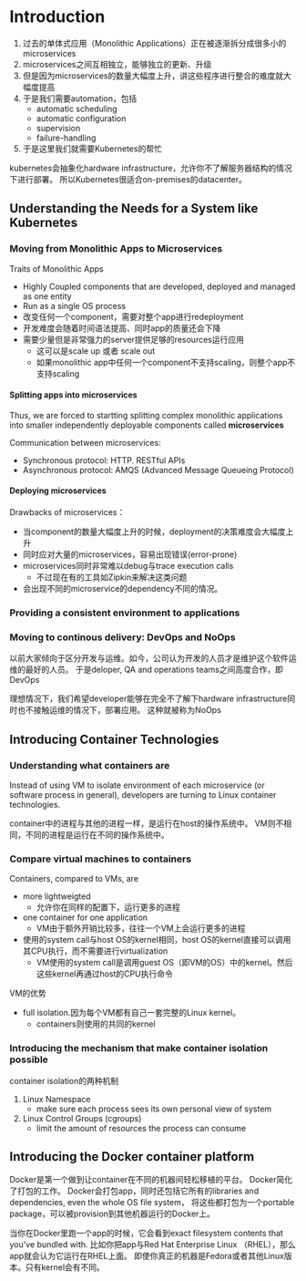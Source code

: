 # Introduction

1. 过去的单体式应用（Monolithic Applications）正在被逐渐拆分成很多小的microservices
1. microservices之间互相独立，能够独立的更新、升级
1. 但是因为microservices的数量大幅度上升，讲这些程序进行整合的难度就大幅度提高
1. 于是我们需要automation，包括
	* automatic scheduling 
	* automatic configuration
	* supervision
	* failure-handling
1. 于是这里我们就需要Kubernetes的帮忙

kubernetes会抽象化hardware infrastructure，允许你不了解服务器结构的情况下进行部署。
所以Kubernetes很适合on-premises的datacenter。

## Understanding the Needs for a System like Kubernetes

### Moving from Monolithic Apps to Microservices

Traits of Monolithic Apps

* Highly Coupled components that are developed, deployed and managed as one entity
* Run as a single OS process
* 改变任何一个component，需要对整个app进行redeployment
* 开发难度会随着时间语法提高、同时app的质量还会下降
* 需要少量但是非常强力的server提供足够的resources运行应用
	* 这可以是scale up 或者 scale out
	* 如果monolithic app中任何一个component不支持scaling，则整个app不支持scaling

#### Splitting apps into microservices

Thus, we are forced to startting splitting complex monolithic applications into smaller independently deployable components called **microservices**

Communication between microservices:
* Synchronous protocol: HTTP. RESTful APIs
* Asynchronous protocol: AMQS (Advanced Message Queueing Protocol)

#### Deploying microservices

Drawbacks of microservices：
* 当component的数量大幅度上升的时候，deployment的决策难度会大幅度上升
* 同时应对大量的microservices，容易出现错误(error-prone)
* microservices同时非常难以debug与trace execution calls 
	* 不过现在有的工具如Zipkin来解决这类问题
* 会出现不同的microservice的dependency不同的情况。

### Providing a consistent environment to applications

### Moving to continous delivery: DevOps and NoOps

以前大家倾向于区分开发与运维。如今，公司认为开发的人员才是维护这个软件运维的最好的人员。
于是deloper, QA and operations teams之间高度合作，即DevOps

理想情况下，我们希望developer能够在完全不了解下hardware infrastructure同时也不接触运维的情况下，部署应用。
这种就被称为NoOps

## Introducing Container Technologies

### Understanding what containers are 

Instead of using VM to isolate environment of each microservice (or software process in general), 
developers are turning to Linux container technologies.

container中的进程与其他的进程一样，是运行在host的操作系统中。
VM则不相同，不同的进程是运行在不同的操作系统中。

### Compare virtual machines to containers

Containers, compared to VMs, are 
* more lightweigted
	* 允许你在同样的配置下，运行更多的进程
* one container for one application
	* VM由于额外开销比较多，往往一个VM上会运行更多的进程
* 使用的system call与host OS的kernel相同，host OS的kernel直接可以调用其CPU执行，而不需要进行virtualization
	* VM使用的system call是调用guest OS（即VM的OS）中的kernel。然后这些kernel再通过host的CPU执行命令

VM的优势
* full isolation.因为每个VM都有自己一套完整的Linux kernel。
	* containers则使用的共同的kernel

### Introducing the mechanism that make container isolation possible

container isolation的两种机制
1. Linux Namespace
	* make sure each process sees its own personal view of system
2. Linux Control Groups (cgroups)
	* limit the amount of resources the process can consume 
	
## Introducing the Docker container platform

Docker是第一个做到让container在不同的机器间轻松移植的平台。
Docker简化了打包的工作。
Docker会打包app，同时还包括它所有的libraries and dependencies, even the whole OS file system，
将这些都打包为一个portable package，可以被provision到其他机器运行的Docker上。

当你在Docker里跑一个app的时候，它会看到exact filesystem contents that you've bundled with.
比如你把app与Red Hat Enterprise Linux （RHEL），那么app就会认为它运行在RHEL上面。
即使你真正的机器是Fedora或者其他Linux版本。只有kernel会有不同。

